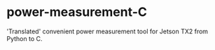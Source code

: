 # power-measurement-C
'Translated' convenient power measurement tool for Jetson TX2 from Python to C.
